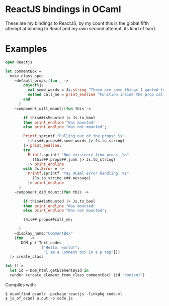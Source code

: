 ReactJS bindings in OCaml
============================

These are my bindings to ReactJS, by my count this is the global fifth
attempt at binding to React and my own second attempt, its kind of
hard.


Examples
=========


```ocaml
open Reactjs

let commentBox =
  make_class_spec
    ~default_props:(fun _ ->
        object%js
          val some_words = Js.string "These are some things I wanted to pass Around"
          method call_me = print_endline "Function inside the prop called"
        end
      )
    ~component_will_mount:(fun this ->

        if this##isMounted |> Js.to_bool
        then print_endline "Was mounted"
        else print_endline "Was not mounted";

        Printf.sprintf "Pulling out of the props: %s"
          (this##.props##.some_words |> Js.to_string)
        |> print_endline;
        try
          Printf.sprintf "Non existence from props: %s"
            (this##.props##.junk |> Js.to_string)
          |> print_endline
        with Js.Error e ->
          Printf.sprintf "Yay OCaml error handling: %s"
            (Js.to_string e##.message)
          |> print_endline
      )
    ~component_did_mount:(fun this ->

        if this##isMounted |> Js.to_bool
        then print_endline "Was mounted"
        else print_endline "Was not mounted";

        this##.props##call_me;

      )
    ~display_name:"CommentBox"
    (fun _ ->
       DOM.p (`Text_nodes
                ["Hello, world!";
                 "I am a Comment box in a p tag"]))
  |> create_class

let () =
  let id = Dom_html.getElementById in
  render (create_element_from_class commentBox) (id "content")
```

Compiles with:

```shell
$ ocamlfind ocamlc -package reactjs -linkpkg code.ml
$ js_of_ocaml a.out -o code.js
```
